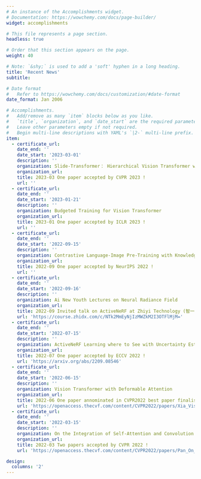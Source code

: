 ```yaml
---
# An instance of the Accomplishments widget.
# Documentation: https://wowchemy.com/docs/page-builder/
widget: accomplishments

# This file represents a page section.
headless: true

# Order that this section appears on the page.
weight: 40

# Note: `&shy;` is used to add a 'soft' hyphen in a long heading.
title: 'Recent News'
subtitle:

# Date format
#   Refer to https://wowchemy.com/docs/customization/#date-format
date_format: Jan 2006

# Accomplishments.
#   Add/remove as many `item` blocks below as you like.
#   `title`, `organization`, and `date_start` are the required parameters.
#   Leave other parameters empty if not required.
#   Begin multi-line descriptions with YAML's `|2-` multi-line prefix.
item:
  - certificate_url: 
    date_end: ''
    date_start: '2023-03-01'
    description: ''
    organization: Slide-Transformer： Hierarchical Vision Transformer with Local Self-Attention
    organization_url: 
    title: 2023-03 One paper accepted by CVPR 2023 !
    url: ''
  - certificate_url: 
    date_end: ''
    date_start: '2023-01-21'
    description: ''
    organization: Budgeted Training for Vision Transformer
    organization_url: 
    title: 2023-01 One paper accepted by ICLR 2023 !
    url: ''
  - certificate_url: 
    date_end: ''
    date_start: '2022-09-15'
    description: ''
    organization: Contrastive Language-Image Pre-Training with Knowledge Graphs
    organization_url: 
    title: 2022-09 One paper accepted by NeurIPS 2022 !
    url: ''
  - certificate_url: 
    date_end: ''
    date_start: '2022-09-16'
    description: ''
    organization: Ai New Youth Lectures on Neural Radiance Field
    organization_url: 
    title: 2022-09 Invited talk on ActiveNeRF at Zhiyi Technology (智一科技) !
    url: 'https://course.zhidx.com/c/NTk2MmEyNjIzMWZkM2I3OTFlMjM='
  - certificate_url: 
    date_end: ''
    date_start: '2022-07-15'
    description: ''
    organization: ActiveNeRF Learning where to See with Uncertainty Estimation
    organization_url: 
    title: 2022-07 One paper accepted by ECCV 2022 !
    url: 'https://arxiv.org/abs/2209.08546'
  - certificate_url: 
    date_end: ''
    date_start: '2022-06-15'
    description: ''
    organization: Vision Transformer with Deformable Attention
    organization_url: 
    title: 2022-06 One paper annominated in CVPR2022 best paper finalist !
    url: 'https://openaccess.thecvf.com/content/CVPR2022/papers/Xia_Vision_Transformer_With_Deformable_Attention_CVPR_2022_paper.pdf'
  - certificate_url: 
    date_end: ''
    date_start: '2022-03-15'
    description: ''
    organization: On the Integration of Self-Attention and Convolution / Vision Transformer with Deformable Attention
    organization_url: 
    title: 2022-03 Two papers accepted by CVPR 2022 !
    url: 'https://openaccess.thecvf.com/content/CVPR2022/papers/Pan_On_the_Integration_of_Self-Attention_and_Convolution_CVPR_2022_paper.pdf'

design:
  columns: '2'
---
```

